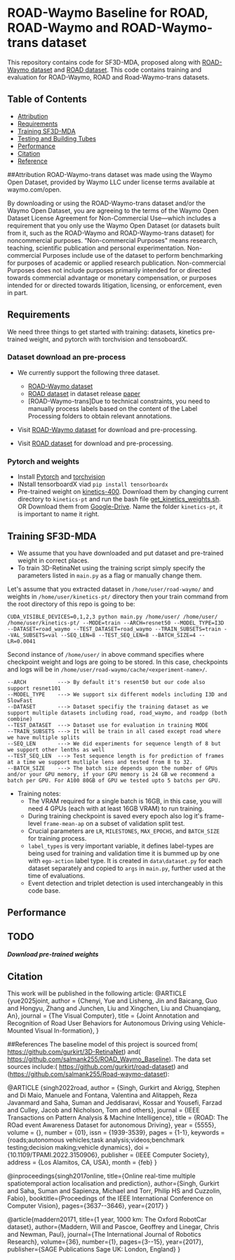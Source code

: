 # ROAD-Waymo Baseline for ROAD, ROAD-Waymo and ROAD-Waymo-trans dataset
This repository contains code for SF3D-MDA, proposed along with [ROAD-Waymo dataset](https://github.com/salmank255/Road-waymo-dataset) and [ROAD dataset](https://github.com/gurkirt/road-dataset). This code contains training and evaluation for ROAD-Waymo, ROAD and Road-Waymo-trans datasets. 



## Table of Contents
- <a href='#Attribution'>Attribution</a>
- <a href='#requirements'>Requirements</a>
- <a href='#training-SF3D-MDA'>Training SF3D-MDA</a>
- <a href='#testing-and-building-tubes'>Testing and Building Tubes</a>
- <a href='#performance'>Performance</a>
- <a href='#citation'>Citation</a>
- <a href='#references'>Reference</a>


##Attribution
ROAD-Waymo-trans dataset was made using the Waymo Open Dataset, provided by Waymo LLC under license terms available at waymo.com/open.

By downloading or using the ROAD-Waymo-trans dataset and/or the Waymo Open Dataset, you are agreeing to the terms of the Waymo Open Dataset License Agreement for Non-Commercial Use—which includes a requirement that you only use the Waymo Open Dataset (or datasets built from it, such as the ROAD-Waymo and ROAD-Waymo-trans dataset) for noncommercial purposes. “Non-commercial Purposes" means research, teaching, scientific publication and personal experimentation. Non-commercial Purposes include use of the dataset to perform benchmarking for purposes of academic or applied research publication. Non-commercial Purposes does not include purposes primarily intended for or directed towards commercial advantage or monetary compensation, or purposes intended for or directed towards litigation, licensing, or enforcement, even in part.


## Requirements
We need three things to get started with training: datasets, kinetics pre-trained weight, and pytorch with torchvision and tensoboardX. 

### Dataset download an pre-process

- We currently support the following three dataset.
    - [ROAD-Waymo dataset](https://github.com/salmank255/Road-waymo-dataset)
    - [ROAD dataset](https://github.com/gurkirt/road-dataset) in dataset release [paper](https://arxiv.org/pdf/2102.11585.pdf)
    - [ROAD-Waymo-trans]Due to technical constraints, you need to manually process labels based on the content of the Label Processing folders to obtain relevant annotations.

- Visit [ROAD-Waymo dataset](https://github.com/salmank255/Road-waymo-dataset) for download and pre-processing. 
- Visit [ROAD dataset](https://github.com/gurkirt/road-dataset) for download and pre-processing. 


### Pytorch and weights

  - Install [Pytorch](https://pytorch.org/) and [torchvision](http://pytorch.org/docs/torchvision/datasets.html)
  - INstall tensorboardX viad `pip install tensorboardx`
  - Pre-trained weight on [kinetics-400](https://deepmind.com/research/open-source/kinetics). Download them by changing current directory to `kinetics-pt` and run the bash file [get_kinetics_weights.sh](./kinetics-pt/get_kinetics_weights.sh). OR Download them from  [Google-Drive](https://drive.google.com/drive/folders/1xERCC1wa1pgcDtrZxPgDKteIQLkLByPS?usp=sharing). Name the folder `kinetics-pt`, it is important to name it right. 



## Training SF3D-MDA
- We assume that you have downloaded and put dataset and pre-trained weight in correct places.    
- To train 3D-RetinaNet using the training script simply specify the parameters listed in `main.py` as a flag or manually change them.

Let's assume that you extracted dataset in `/home/user/road-waymo/` and weights in `/home/user/kinetics-pt/` directory then your train command from the root directory of this repo is going to be:

```
CUDA_VISIBLE_DEVICES=0,1,2,3 python main.py /home/user/ /home/user/  /home/user/kinetics-pt/ --MODE=train --ARCH=resnet50 --MODEL_TYPE=I3D --DATASET=road_waymo --TEST_DATASET=road_waymo --TRAIN_SUBSETS=train --VAL_SUBSETS=val --SEQ_LEN=8 --TEST_SEQ_LEN=8 --BATCH_SIZE=4 --LR=0.0041
```

Second instance of `/home/user/` in above command specifies where checkpoint weight and logs are going to be stored. In this case, checkpoints and logs will be in `/home/user/road-waymo/cache/<experiment-name>/`.
```
--ARCH          ---> By default it's resent50 but our code also support resnet101
--MODEL_TYPE    ---> We support six different models including I3D and SlowFast
--DATASET       ---> Dataset specifiy the training dataset as we support multiple datasets including road, road_waymo, and roadpp (both combine)
--TEST_DATASET  ---> Dataset use for evaluation in training MODE
--TRAIN_SUBSETS ---> It will be train in all cased except road where we have multiple splits
--SEQ_LEN       ---> We did experiments for sequence length of 8 but we support other lenths as well
--TEST_SEQ_LEN  ---> Test sequence length is for prediction of frames at a time we support mutliple lens and tested from 8 to 32.
--BATCH_SIZE    ---> The batch size depends upon the number of GPUs and/or your GPU memory, if your GPU memory is 24 GB we recommend a batch per GPU. For A100 80GB of GPU we tested upto 5 batchs per GPU.
```

- Training notes:
  * The VRAM required for a single batch is 16GB, in this case, you will need 4 GPUs (each with at least 16GB VRAM) to run training.
  * During training checkpoint is saved every epoch also log it's frame-level `frame-mean-ap` on a subset of validation split test.
  * Crucial parameters are `LR`, `MILESTONES`, `MAX_EPOCHS`, and `BATCH_SIZE` for training process.
  * `label_types` is very important variable, it defines label-types are being used for training and validation time it is bummed up by one with `ego-action` label type. It is created in `data\dataset.py` for each dataset separately and copied to `args` in `main.py`, further used at the time of evaluations.
  * Event detection and triplet detection is used interchangeably in this code base. 




## Performance

## TODO




##### Download pre-trained weights






## Citation
This work will be published in the following article:
 @ARTICLE {yue2025joint,
author = {Chenyi, Yue and Lisheng, Jin and Baicang, Guo and Hongyu, Zhang and Junchen, Liu and Xingchen, Liu and Chuanqiang, An},
journal = {The Visual Computer},
title = {Joint Annotation and Recognition of Road User Behaviors for Autonomous Driving using Vehicle-Mounted Visual In-formation},
}



##References
The baseline model of this project is sourced from( https://github.com/gurkirt/3D-RetinaNet) and( https://github.com/salmank255/ROAD_Waymo_Baseline). The data set sources include:( https://github.com/gurkirt/road-dataset) and (https://github.com/salmank255/Road-waymo-dataset): 

  @ARTICLE {singh2022road,
author = {Singh, Gurkirt and Akrigg, Stephen and Di Maio, Manuele and Fontana, Valentina and Alitappeh, Reza Javanmard and Saha, Suman and Jeddisaravi, Kossar and Yousefi, Farzad and Culley, Jacob and Nicholson, Tom and others},
journal = {IEEE Transactions on Pattern Analysis & Machine Intelligence},
title = {ROAD: The ROad event Awareness Dataset for autonomous Driving},
year = {5555},
volume = {},
number = {01},
issn = {1939-3539},
pages = {1-1},
keywords = {roads;autonomous vehicles;task analysis;videos;benchmark testing;decision making;vehicle dynamics},
doi = {10.1109/TPAMI.2022.3150906},
publisher = {IEEE Computer Society},
address = {Los Alamitos, CA, USA},
month = {feb}
}


@inproceedings{singh2017online,
  title={Online real-time multiple spatiotemporal action localisation and prediction},
  author={Singh, Gurkirt and Saha, Suman and Sapienza, Michael and Torr, Philip HS and Cuzzolin, Fabio},
  booktitle={Proceedings of the IEEE International Conference on Computer Vision},
  pages={3637--3646},
  year={2017}
}

@article{maddern20171,
  title={1 year, 1000 km: The Oxford RobotCar dataset},
  author={Maddern, Will and Pascoe, Geoffrey and Linegar, Chris and Newman, Paul},
  journal={The International Journal of Robotics Research},
  volume={36},
  number={1},
  pages={3--15},
  year={2017},
  publisher={SAGE Publications Sage UK: London, England}
}

